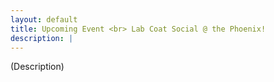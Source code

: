 ```yaml
---
layout: default
title: Upcoming Event <br> Lab Coat Social @ the Phoenix! 
description: |
---
```

(Description)